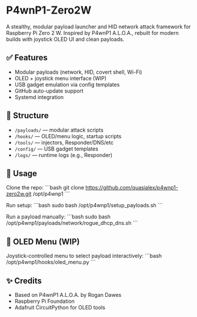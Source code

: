# P4wnP1-Zero2W

A stealthy, modular payload launcher and HID network attack framework for Raspberry Pi Zero 2 W.
Inspired by P4wnP1 A.L.O.A., rebuilt for modern builds with joystick OLED UI and clean payloads.

## ✅ Features
- Modular payloads (network, HID, covert shell, Wi-Fi)
- OLED + joystick menu interface (WIP)
- USB gadget emulation via config templates
- GitHub auto-update support
- Systemd integration

## 📂 Structure
- `/payloads/` — modular attack scripts
- `/hooks/` — OLED/menu logic, startup scripts
- `/tools/` — injectors, Responder/DNS/etc
- `/config/` — USB gadget templates
- `/logs/` — runtime logs (e.g., Responder)

## 🚀 Usage
Clone the repo:
\`\`\`bash
git clone https://github.com/quasialex/p4wnp1-zero2w.git /opt/p4wnp1
\`\`\`

Run setup:
\`\`\`bash
sudo bash /opt/p4wnp1/setup_payloads.sh
\`\`\`

Run a payload manually:
\`\`\`bash
sudo bash /opt/p4wnp1/payloads/network/rogue_dhcp_dns.sh
\`\`\`

## 📡 OLED Menu (WIP)
Joystick-controlled menu to select payload interactively:
\`\`\`bash
/opt/p4wnp1/hooks/oled_menu.py
\`\`\`

## ✨ Credits
- Based on P4wnP1 A.L.O.A. by Rogan Dawes
- Raspberry Pi Foundation
- Adafruit CircuitPython for OLED tools
